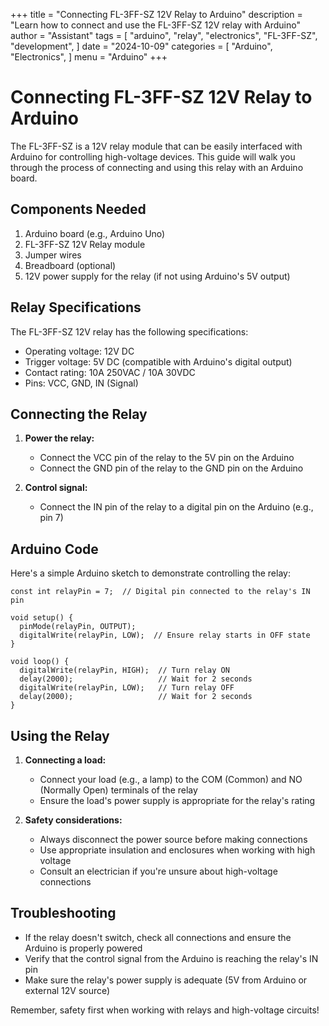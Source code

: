 +++
title = "Connecting FL-3FF-SZ 12V Relay to Arduino"
description = "Learn how to connect and use the FL-3FF-SZ 12V relay with Arduino"
author = "Assistant"
tags = [
    "arduino",
    "relay",
    "electronics",
    "FL-3FF-SZ",
    "development",
]
date = "2024-10-09"
categories = [
    "Arduino",
    "Electronics",
]
menu = "Arduino"
+++

# Connecting FL-3FF-SZ 12V Relay to Arduino

The FL-3FF-SZ is a 12V relay module that can be easily interfaced with Arduino for controlling high-voltage devices. This guide will walk you through the process of connecting and using this relay with an Arduino board.

## Components Needed

1. Arduino board (e.g., Arduino Uno)
2. FL-3FF-SZ 12V Relay module
3. Jumper wires
4. Breadboard (optional)
5. 12V power supply for the relay (if not using Arduino's 5V output)

## Relay Specifications

The FL-3FF-SZ 12V relay has the following specifications:
- Operating voltage: 12V DC
- Trigger voltage: 5V DC (compatible with Arduino's digital output)
- Contact rating: 10A 250VAC / 10A 30VDC
- Pins: VCC, GND, IN (Signal)

## Connecting the Relay

1. **Power the relay:**
   - Connect the VCC pin of the relay to the 5V pin on the Arduino
   - Connect the GND pin of the relay to the GND pin on the Arduino

2. **Control signal:**
   - Connect the IN pin of the relay to a digital pin on the Arduino (e.g., pin 7)

## Arduino Code

Here's a simple Arduino sketch to demonstrate controlling the relay:

```arduino
const int relayPin = 7;  // Digital pin connected to the relay's IN pin

void setup() {
  pinMode(relayPin, OUTPUT);
  digitalWrite(relayPin, LOW);  // Ensure relay starts in OFF state
}

void loop() {
  digitalWrite(relayPin, HIGH);  // Turn relay ON
  delay(2000);                   // Wait for 2 seconds
  digitalWrite(relayPin, LOW);   // Turn relay OFF
  delay(2000);                   // Wait for 2 seconds
}
```

## Using the Relay

1. **Connecting a load:**
   - Connect your load (e.g., a lamp) to the COM (Common) and NO (Normally Open) terminals of the relay
   - Ensure the load's power supply is appropriate for the relay's rating

2. **Safety considerations:**
   - Always disconnect the power source before making connections
   - Use appropriate insulation and enclosures when working with high voltage
   - Consult an electrician if you're unsure about high-voltage connections

## Troubleshooting

- If the relay doesn't switch, check all connections and ensure the Arduino is properly powered
- Verify that the control signal from the Arduino is reaching the relay's IN pin
- Make sure the relay's power supply is adequate (5V from Arduino or external 12V source)

Remember, safety first when working with relays and high-voltage circuits!